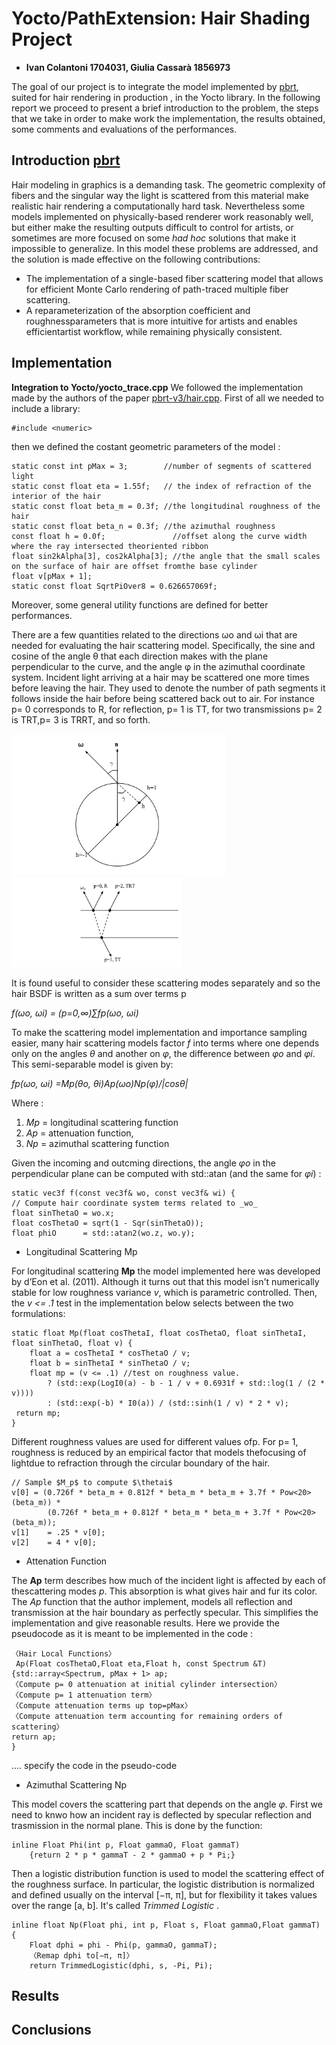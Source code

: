 # Yocto/PathExtension: Hair Shading Project
- **Ivan Colantoni 1704031, Giulia Cassarà 1856973**

The goal of our project is to integrate the model implemented by [pbrt](https://www.pbrt.org/hair.pdf), suited for hair rendering in production , in the Yocto library. In the following report we proceed to present a brief introduction to the problem, the steps that we take in order to make work the implementation, the results obtained, some comments and evaluations of the performances. 

## Introduction [pbrt](https://www.pbrt.org/hair.pdf)

Hair modeling in graphics is a demanding task. The geometric complexity of fibers and the singular way the light is scattered from this material make realistic hair rendering a computationally hard task. Nevertheless some models implemented on physically-based renderer work reasonably well, but either make the resulting outputs difficult to control for artists, or sometimes are more focused on some *had hoc* solutions that make it impossible to generalize. 
In this model these problems are addressed, and the solution is made effective on the following contributions:
* The implementation of a single-based fiber scattering model that allows for efficient Monte Carlo rendering of path-traced multiple fiber scattering.
* A reparameterization of the absorption coefficient and roughnessparameters that is more intuitive for artists and enables efficientartist workflow, while remaining physically consistent.


## Implementation 
**Integration to Yocto/yocto_trace.cpp** 
We followed the implementation made by the authors of the paper [pbrt-v3/hair.cpp](https://github.com/mmp/pbrt-v3/blob/master/src/materials/hair.cpp). First of all we needed to include a library: 

    #include <numeric>

then we defined the costant geometric parameters of the model :

    static const int pMax = 3;        //number of segments of scattered light
    static const float eta = 1.55f;   // the index of refraction of the interior of the hair
    static const float beta_m = 0.3f; //the longitudinal roughness of the hair
    static const float beta_n = 0.3f; //the azimuthal roughness
    const float h = 0.0f;               //offset along the curve width where the ray intersected theoriented ribbon  
    float sin2kAlpha[3], cos2kAlpha[3]; //the angle that the small scales on the surface of hair are offset fromthe base cylinder
    float v[pMax + 1];
    static const float SqrtPiOver8 = 0.626657069f;

Moreover, some general utility functions are defined for better performances. 

There are a few quantities related to the directions ωo and ωi that are needed for evaluating the hair scattering model. Specifically, the sine and cosine of the angle θ that each direction makes with the plane perpendicular to the curve, and the angle φ in the azimuthal coordinate system.
Incident light arriving at a hair may be scattered one more times before leaving the hair. They used to denote the number of path segments it follows inside the hair before being scattered back out to air. For instance p= 0 corresponds to R, for reflection, p= 1 is TT, for two transmissions p= 2 is TRT,p= 3 is TRRT, and so forth.


![alt text](geometry.png "Geometry Configuration")
![alt text](geometry2.png "Geometry Configuration2")


It is found useful to consider these scattering modes separately and so the hair BSDF is written as a sum over terms p


*f(ωo, ωi) = (p=0,∞)∑fp(ωo, ωi)*


To make the scattering model implementation and importance sampling easier, many hair scattering models factor *f* into terms where one depends only on the angles *θ* and another on *φ*, the difference between *φo* and *φi*. This semi-separable model is given by:


*fp(ωo, ωi) =Mp(θo, θi)Ap(ωo)Np(φ)/|cosθ|*


Where :


1. *Mp* = longitudinal scattering function
2. *Ap* = attenuation function,
3. *Np* = azimuthal scattering function

Given the incoming and outcming directions, the angle *φo* in the perpendicular plane can be computed with std::atan (and the same for *φi*) : 

    static vec3f f(const vec3f& wo, const vec3f& wi) {
    // Compute hair coordinate system terms related to _wo_
    float sinThetaO = wo.x;
    float cosThetaO = sqrt(1 - Sqr(sinThetaO));
    float phiO      = std::atan2(wo.z, wo.y);

* Longitudinal Scattering Mp


For longitudinal scattering **Mp** the model implemented here was developed by d’Eon et al. (2011). Although it turns out that this model isn't numerically stable for low roughness variance *v*, which is parametric controlled. Then, the *v <= .1* test in the implementation below selects between the two formulations:

    static float Mp(float cosThetaI, float cosThetaO, float sinThetaI,
    float sinThetaO, float v) {
        float a = cosThetaI * cosThetaO / v;
        float b = sinThetaI * sinThetaO / v;
        float mp = (v <= .1) //test on roughness value.
            ? (std::exp(LogI0(a) - b - 1 / v + 0.6931f + std::log(1 / (2 * v))))
            : (std::exp(-b) * I0(a)) / (std::sinh(1 / v) * 2 * v);
     return mp;
    }


Different roughness values are used for different values ofp. For p= 1, roughness is reduced by an empirical factor that models thefocusing of lightdue to refraction through the circular boundary of the hair.

    // Sample $M_p$ to compute $\thetai$
    v[0] = (0.726f * beta_m + 0.812f * beta_m * beta_m + 3.7f * Pow<20>(beta_m)) *
            (0.726f * beta_m + 0.812f * beta_m * beta_m + 3.7f * Pow<20>(beta_m));
    v[1]    = .25 * v[0];
    v[2]    = 4 * v[0];


* Attenation Function 


The **Ap** term describes how much of the incident light is affected by each of thescattering modes *p*. This absorption is what gives hair and fur its color. The *Ap* function that the author implement, models all reflection and transmission at the hair boundary as perfectly specular. This simplifies the implementation and give reasonable results. Here we provide the pseudocode as it is meant to be implemented in the code : 
    
    
    〈Hair Local Functions〉 
     Ap(Float cosThetaO,Float eta,Float h, const Spectrum &T) {std::array<Spectrum, pMax + 1> ap;
    〈Compute p= 0 attenuation at initial cylinder intersection〉
    〈Compute p= 1 attenuation term〉
    〈Compute attenuation terms up top=pMax〉
    〈Compute attenuation term accounting for remaining orders of scattering〉
    return ap;
    }


.... specify the code in the pseudo-code


* Azimuthal Scattering Np

This model covers the scattering part that depends on the angle *φ*. First we need to knwo how an incident ray is deflected by specular reflection and trasmission in the normal plane. This is done by the function: 


    inline Float Phi(int p, Float gammaO, Float gammaT) 
        {return 2 * p * gammaT - 2 * gammaO + p * Pi;}     


Then a logistic distribution function is used to model the scattering effect of the roughness surface. In particular, the logistic distribution is normalized and defined usually on the interval [−π, π], but for flexibility it takes values over the range [a, b]. It's called *Trimmed Logistic* .

    inline float Np(Float phi, int p, Float s, Float gammaO,Float gammaT) {
        Float dphi = phi - Phi(p, gammaO, gammaT);
        〈Remap dphi to[−π, π]〉
        return TrimmedLogistic(dphi, s, -Pi, Pi);

## Results


## Conclusions 
